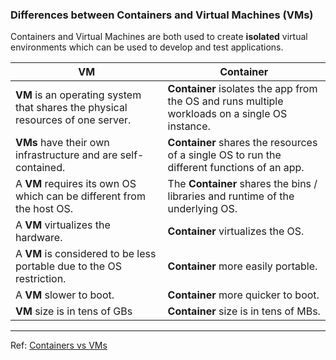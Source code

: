 ### Differences between Containers and Virtual Machines (VMs)

Containers and Virtual Machines are both used to create **isolated** virtual environments which can be used to develop and test applications.


|  **VM** 	|  **Container** 	|
|---	|---	|
|  **VM** is an operating system that shares the physical resources of one server.	|   **Container** isolates the app from the OS and runs multiple workloads on a single OS instance.	|
|   **VMs** have their own infrastructure and are self-contained. |   **Container** shares the resources of a single OS to run the different functions of an app.  |
|  A **VM** requires its own OS which can be different from the host OS. |  The **Container** shares the bins / libraries and runtime of the underlying OS. 	|
|  A **VM** virtualizes the hardware. |  **Container** virtualizes the OS. 	|
|  A **VM** is considered to be less portable due to the OS restriction. |  **Container** more easily portable. |
|  A **VM** slower to boot. |  **Container** more quicker to boot. 	|
|  **VM** size is in tens of GBs |  **Container** size is in tens of MBs. 	|

---


Ref: [Containers vs VMs](https://phoenixnap.com/kb/containers-vs-vms)

